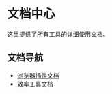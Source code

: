 # 文档中心

这里提供了所有工具的详细使用文档。

## 文档导航
- [浏览器插件文档](/tools/browser-extensions/guide)
- [效率工具文档](/tools/efficiency/guide)
